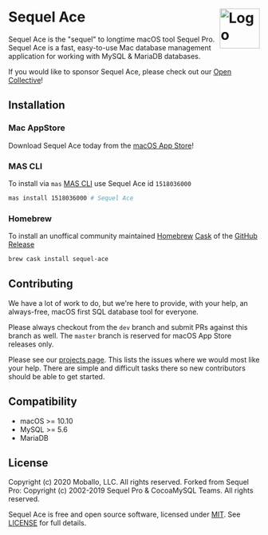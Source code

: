 Sequel Ace <img alt="Logo" src="https://sequel-ace.com/images/appIcon-1024.png" align="right" height="80">
=======

Sequel Ace is the "sequel" to longtime macOS tool Sequel Pro.
Sequel Ace is a fast, easy-to-use Mac database management application for working with MySQL & MariaDB databases.

If you would like to sponsor Sequel Ace, please check out our [Open Collective](https://opencollective.com/sequel-ace)!

## Installation

### Mac AppStore

Download Sequel Ace today from the [macOS App Store](https://apps.apple.com/us/app/sequel-ace/id1518036000?ls=1)!

### MAS CLI

To install via `mas` [MAS CLI](https://github.com/mas-cli/mas) use Sequel Ace id `1518036000`

```sh
mas install 1518036000 # Sequel Ace
```

### Homebrew

To install an unoffical community maintained [Homebrew](https://brew.sh) [Cask](https://github.com/Homebrew/homebrew-cask) of the [GitHub Release](https://github.com/sequel-ace/sequel-ace/releases)


```sh
brew cask install sequel-ace
```

## Contributing

We have a lot of work to do, but we're here to provide, with your help, an always-free, macOS first SQL database tool for everyone.

Please always checkout from the `dev` branch and submit PRs against this branch as well. The `master` branch is reserved for macOS App Store releases only.

Please see our [projects page](https://github.com/sequel-ace/sequel-ace/projects). This lists the issues where we would most like your help. There are simple and difficult tasks there so new contributors should be able to get started.

## Compatibility

- macOS >= 10.10
- MySQL >= 5.6
- MariaDB

## License

Copyright (c) 2020 Moballo, LLC.  All rights reserved.
Forked from Sequel Pro: Copyright (c) 2002-2019 Sequel Pro & CocoaMySQL Teams. All rights reserved.

Sequel Ace is free and open source software, licensed under [MIT](https://opensource.org/licenses/MIT). See [LICENSE](https://github.com/sequel-ace/sequel-ace/blob/master/LICENSE) for full details.
